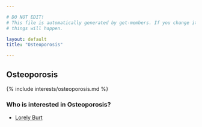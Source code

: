 ```yaml
---

# DO NOT EDIT!
# This file is automatically generated by get-members. If you change it, bad
# things will happen.

layout: default
title: "Osteoporosis"

---
```


## Osteoporosis

{% include interests/osteoporosis.md %}

### Who is interested in Osteoporosis?


* [Lorely Burt](/members/lorely-burt.html)
